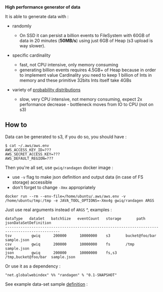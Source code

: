 **High performance generator of data**

It is able to generate data with :
 - randomly
    - On SSD it can persist a billion events to FileSystem with 60GB of data in 20 minutes (**50MB/s**) using just 6GB of Heap (s3 upload is way slower).    
 - specific cardinality
    - fast, not CPU intensive, only memory consuming 
    - generating billion events requires 4.5GB+ of Heap because in order to implement value Cardinality you need to
      keep 1 billion of Ints in memory and these primitive 32bits Ints itself take 4GBs

 - variety of [probability distributions](https://commons.apache.org/proper/commons-math/userguide/distribution.html)
    - slow, very CPU intensive, not memory consuming, expect 2x performance decrease - bottleneck moves from IO to CPU (not on s3) 
 
## How to

Data can be generated to s3, if you do so, you should have :
```
$ cat ~/.aws/aws.env 
AWS_ACCESS_KEY_ID=???
AWS_SECRET_ACCESS_KEY=???
AWS_DEFAULT_REGION=???
```

Then you're all set, use `gwiq/randagen` docker image : 
 - use `-v` flag to make json definition and output data (in case of FS storage) accessible 
 - don't forget to change `-Xmx` appropriately 

```
docker run --rm --env-file=/home/ubuntu/.aws/aws.env -v /home/ubuntu/tmp:/tmp -e JAVA_TOOL_OPTIONS=-Xmx4g gwiq/randagen ARGS
```

Just use real arguments instead of `ARGS` ^, examples :
```
dataType   dataSet   batchSize   eventCount   storage       path          jsonDataSetDefinition
-----------------------------------------------------------------------------------------------
tsv         gwiq      200000      10000000    s3       bucket@foo/bar       sample.json
csv         gwiq      200000      10000000    fs       /tmp                 sample.json
json        gwiq      200000      10000000    fs,s3    /tmp,bucket@foo/bar  sample.json
```

Or use it as a dependency : 

```
"net.globalwebindex" %% "randagen" % "0.1-SNAPSHOT"
```

See example data-set sample [definition](deploy/sample.json) :